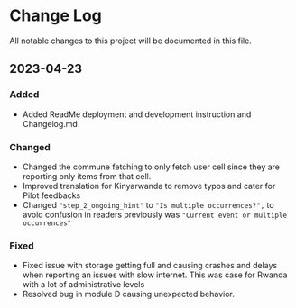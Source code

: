 # Change Log

All notable changes to this project will be documented in this file.

## 2023-04-23

### Added

- Added ReadMe deployment and development instruction and Changelog.md

### Changed

- Changed the commune fetching to only fetch user cell since they are reporting only items from that cell.
- Improved translation for Kinyarwanda to remove typos and cater for Pilot feedbacks
- Changed `"step_2_ongoing_hint"` to `"Is multiple occurrences?",` to avoid confusion in readers previously was `"Current event or multiple occurrences"`

### Fixed

- Fixed issue with storage getting full and causing crashes and delays when reporting an issues with slow internet. This was case for Rwanda with a lot of administrative levels
- Resolved bug in module D causing unexpected behavior.
